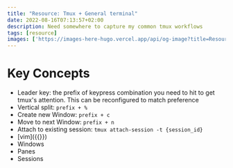 ```yaml
---
title: "Resource: Tmux + General terminal"
date: 2022-08-16T07:13:57+02:00
description: Need somewhere to capture my common tmux workflows
tags: [resource]
images: ['https://images-here-hugo.vercel.app/api/og-image?title=Resource%3A%20Tmux']
---
```


# Key Concepts
- Leader key: the prefix of keypress combination you need to hit to get tmux's attention. This can be reconfigured to match preference
- Vertical split: `prefix + %`
- Create new Window: `prefix + c`
- Move to next Window: `prefix + n`
- Attach to existing session: `tmux attach-session -t {session_id}`
- [vim]({{<ref vim>}})
- Windows
- Panes
- Sessions